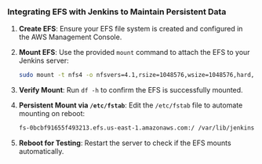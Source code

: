 ### Integrating EFS with Jenkins to Maintain Persistent Data

1. **Create EFS**: Ensure your EFS file system is created and configured in the AWS Management Console.

2. **Mount EFS**: Use the provided `mount` command to attach the EFS to your Jenkins server:
   ```bash
   sudo mount -t nfs4 -o nfsvers=4.1,rsize=1048576,wsize=1048576,hard,timeo=600,retrans=2,noresvport fs-0bcbf91655f493213.efs.us-east-1.amazonaws.com:/ /var/lib/jenkins
   ```

3. **Verify Mount**: Run `df -h` to confirm the EFS is successfully mounted.

4. **Persistent Mount via `/etc/fstab`**: Edit the `/etc/fstab` file to automate mounting on reboot:
   ```bash
   fs-0bcbf91655f493213.efs.us-east-1.amazonaws.com:/ /var/lib/jenkins  nfs4 defaults,nofail,_netdev 0 0
   ```

5. **Reboot for Testing**: Restart the server to check if the EFS mounts automatically.
